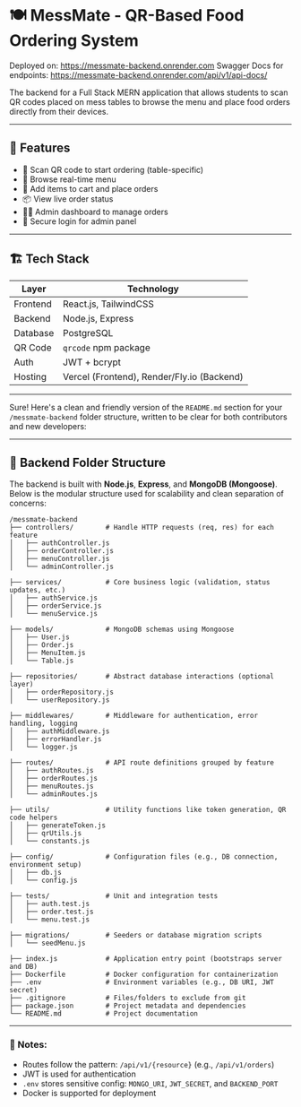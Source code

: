 # 🍽️ MessMate - QR-Based Food Ordering System

Deployed on: https://messmate-backend.onrender.com
Swagger Docs for endpoints: https://messmate-backend.onrender.com/api/v1/api-docs/

The backend for a Full Stack MERN application that allows students to scan QR codes placed on mess tables to browse the menu and place food orders directly from their devices.

---

## 🚀 Features

- 📱 Scan QR code to start ordering (table-specific)
- 🧾 Browse real-time menu
- 🛒 Add items to cart and place orders
- 📦 View live order status
- 🧑‍🍳 Admin dashboard to manage orders
- 🔐 Secure login for admin panel

---

## 🏗️ Tech Stack

| Layer    | Technology                                 |
| -------- | ------------------------------------------ |
| Frontend | React.js, TailwindCSS                      |
| Backend  | Node.js, Express                           |
| Database | PostgreSQL|
| QR Code  | `qrcode` npm package                       |
| Auth     | JWT + bcrypt                               |
| Hosting  | Vercel (Frontend), Render/Fly.io (Backend) |

---

Sure! Here's a clean and friendly version of the `README.md` section for your `/messmate-backend` folder structure, written to be clear for both contributors and new developers:

---

## 📁 Backend Folder Structure

The backend is built with **Node.js**, **Express**, and **MongoDB (Mongoose)**. Below is the modular structure used for scalability and clean separation of concerns:

```
/messmate-backend
├── controllers/        # Handle HTTP requests (req, res) for each feature
│   ├── authController.js
│   ├── orderController.js
│   ├── menuController.js
│   └── adminController.js

├── services/           # Core business logic (validation, status updates, etc.)
│   ├── authService.js
│   ├── orderService.js
│   └── menuService.js

├── models/             # MongoDB schemas using Mongoose
│   ├── User.js
│   ├── Order.js
│   ├── MenuItem.js
│   └── Table.js

├── repositories/       # Abstract database interactions (optional layer)
│   ├── orderRepository.js
│   └── userRepository.js

├── middlewares/        # Middleware for authentication, error handling, logging
│   ├── authMiddleware.js
│   ├── errorHandler.js
│   └── logger.js

├── routes/             # API route definitions grouped by feature
│   ├── authRoutes.js
│   ├── orderRoutes.js
│   ├── menuRoutes.js
│   └── adminRoutes.js

├── utils/              # Utility functions like token generation, QR code helpers
│   ├── generateToken.js
│   ├── qrUtils.js
│   └── constants.js

├── config/             # Configuration files (e.g., DB connection, environment setup)
│   ├── db.js
│   └── config.js

├── tests/              # Unit and integration tests
│   ├── auth.test.js
│   ├── order.test.js
│   └── menu.test.js

├── migrations/         # Seeders or database migration scripts
│   └── seedMenu.js

├── index.js            # Application entry point (bootstraps server and DB)
├── Dockerfile          # Docker configuration for containerization
├── .env                # Environment variables (e.g., DB URI, JWT secret)
├── .gitignore          # Files/folders to exclude from git
├── package.json        # Project metadata and dependencies
└── README.md           # Project documentation
```

---

### 📌 Notes:

- Routes follow the pattern: `/api/v1/{resource}` (e.g., `/api/v1/orders`)
- JWT is used for authentication
- `.env` stores sensitive config: `MONGO_URI`, `JWT_SECRET`, and `BACKEND_PORT`
- Docker is supported for deployment
